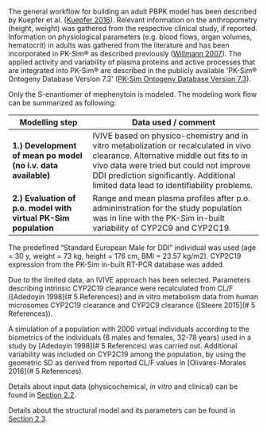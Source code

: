 The general workflow for building an adult PBPK model has been described by Kuepfer et al. ([Kuepfer 2016](#5-References)). Relevant information on the anthropometry (height, weight) was gathered from the respective clinical study, if reported. Information on physiological parameters (e.g. blood flows, organ volumes, hematocrit) in adults was gathered from the literature and has been incorporated in PK-Sim® as described previously ([Willmann 2007](#5-References)). The  applied activity and variability of plasma proteins and active processes that are integrated into PK-Sim® are described in the publicly available 'PK-Sim® Ontogeny Database Version 7.3' ([PK-Sim Ontogeny Database Version 7.3](#5-References)).

Only the  S-enantiomer of mephenytoin is modeled. The modeling work flow can be summarized as following:

| **Modelling step**                                           | **Data used / comment**                                      |
| ------------------------------------------------------------ | ------------------------------------------------------------ |
| **1.) Development of mean po model (no i.v. data  available)** | IVIVE based on physico-chemistry and in vitro  metabolization or recalculated in vivo clearance.  Alternative middle out fits to in vivo data were tried but could not improve DDI prediction significantly. Additional limited data lead to identifiability problems. |
| **2.) Evaluation of p.o. model with virtual PK-Sim  population** | Range and mean plasma profiles after p.o. admininstration for the study population was in line with the PK-Sim in-built variability of  CYP2C9 and CYP2C19. |

The predefined “Standard European Male for DDI” individual was used (age = 30 y, weight = 73 kg, height = 176 cm, BMI = 23.57 kg/m2). CYP2C19 expression from the PK-Sim in-built RT-PCR database was added.

Due to the limited data, an IVIVE approach has been selected. Parameters describing intrinsic CYP2C19 clearance were recalculated from CL/F ([Adedoyin 1998](# 5 References)) and in vitro metabolism data from human microsomes CYP2C19 clearance and CYP2C9 clearance ([Steere 2015](# 5 References)).

A simulation of a population with 2000 virtual individuals according to the biometrics of the individuals (8 males and females, 32-78 years) used in a study by [Adedoyin 1998](# 5 References) was carried out. Additional variability was included on CYP2C19 among the population, by using the geometric SD as derived from reported CL/F values in [Olivares-Morales 2016](# 5 References).

Details about input data (physicochemical, *in vitro* and clinical) can be found in [Section 2.2](#2.2-Data).

Details about the structural model and its parameters can be found in [Section 2.3](#2.3-Model-Parameters-and-Assumptions).

